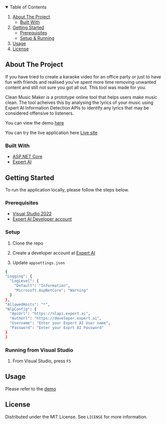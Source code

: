 <!--
*** Thanks for checking out the Best-README-Template. If you have a suggestion
*** that would make this better, please fork the repo and create a pull request
*** or simply open an issue with the tag "enhancement".
*** Thanks again! Now go create something AMAZING! :D
-->



<!-- PROJECT SHIELDS -->
<!--
*** I'm using markdown "reference style" links for readability.
*** Reference links are enclosed in brackets [ ] instead of parentheses ( ).
*** See the bottom of this document for the declaration of the reference variables
*** for contributors-url, forks-url, etc. This is an optional, concise syntax you may use.
*** https://www.markdownguide.org/basic-syntax/#reference-style-links
-->

<!-- PROJECT LOGO -->
<br />
<p align="center">
<!-- TABLE OF CONTENTS -->
<details open="open">
  <summary>Table of Contents</summary>
  <ol>
    <li>
      <a href="#about-the-project">About The Project</a>
      <ul>
        <li><a href="#built-with">Built With</a></li>
      </ul>
    </li>
    <li>
      <a href="#getting-started">Getting Started</a>
      <ul>
        <li><a href="#prerequisites">Prerequisites</a></li>
      </ul>
      <ul>
        <li><a href="#setup">Setup & Running</a></li>
      </ul>
    </li>
    <li><a href="#usage">Usage</a></li>
    <li><a href="#license">License</a></li>
  </ol>
</details>



<!-- ABOUT THE PROJECT -->
## About The Project
If you have tried to create a karaoke video for an office party or just to have fun with friends and realised you've spent more time removing unwanted content and still not sure you got all out. This tool was made for you. 

Clean Music Maker is a prototype online tool that helps users make music clean. The tool acheives this by analysing the lyrics of your music using Expert AI Information Detection APIs to identify any lyrics that may be considered offensive to listeners.

You can view the demo [here](https://youtu.be/2ELY0YAPGI4)

You can try the live application here [Live site](https://cleanmusicmaker.azurewebsites.net/)

### Built With
* [ASP.NET Core](https://dotnet.microsoft.com/)
* [Expert AI](https://www.expert.ai/)

<!-- GETTING STARTED -->
## Getting Started

To run the application locally, please follow the steps below.

### Prerequisites

* [Visual Studio 2022](https://visualstudio.microsoft.com/)
* [Expert AI Developer account](https://developer.expert.ai/)


### Setup

1. Clone the repo 
2. Create a developer account at [Expert AI](https://developer.expert.ai/)

3. Update `appsettings.json`
  ```sh
{
  "Logging": {
    "LogLevel": {
      "Default": "Information",
      "Microsoft.AspNetCore": "Warning"
    }
  },
  "AllowedHosts": "*",
  "NlpConfig": {
    "ApiUrl": "https://nlapi.expert.ai",
    "AuthUrl": "https://developer.expert.ai",
    "Username": "Enter your Expert AI User name",
    "Password": "Enter your Exprt AI Password"
  }
}
```

### Running from Visual Studio

1. From Visual Studio, press `F5`
 
<!-- USAGE EXAMPLES -->
## Usage

Please refer to the [demo](https://youtu.be/2ELY0YAPGI4)

<!-- LICENSE -->
## License

Distributed under the MIT License. See `LICENSE` for more information.
